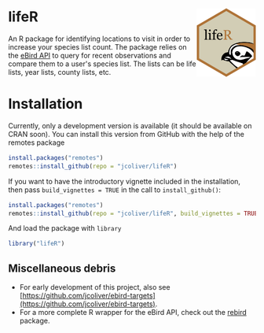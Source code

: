 # lifeR <img src="man/figures/logo.png" align="right" alt="lifeR logo" width="120">

An R package for identifying locations to visit in order to increase your 
species list count. The package relies on the 
[eBird API](https://documenter.getpostman.com/view/664302/S1ENwy59) to query 
for recent observations and compare them to a user's species list. The lists 
can be life lists, year lists, county lists, etc.

# Installation

Currently, only a development version is available (it should be available on 
CRAN soon). You can install this version from GitHub with the help of the 
remotes package

```r
install.packages("remotes")
remotes::install_github(repo = "jcoliver/lifeR")
```

If you want to have the introductory vignette included in the installation, 
then pass `build_vignettes = TRUE` in the call to `install_github()`:

```r
install.packages("remotes")
remotes::install_github(repo = "jcoliver/lifeR", build_vignettes = TRUE)
```

And load the package with `library`

```r
library("lifeR")
```

<!--
To open the vignette, run

```r
browseVignettes(package = "lifeR")
```
-->

## Miscellaneous debris

+ For early development of this project, also see [https://github.com/jcoliver/ebird-targets](https://github.com/jcoliver/ebird-targets).
+ For a more complete R wrapper for the eBird API, check out the 
[rebird](https://github.com/ropensci/rebird) package.